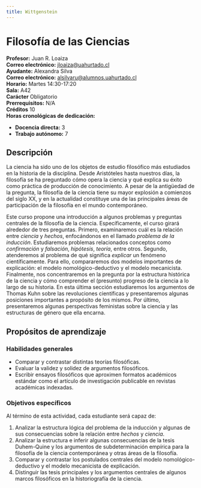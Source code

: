 ```yaml
---
title: Wittgenstein
---
```


# Filosofía de las Ciencias

  **Profesor:**                           Juan R. Loaiza                      
  **Correo electrónico:**                 <jloaiza@uahurtado.cl>              
  ****Ayudante**:**                       Alexandra Silva                     
  **Correo electrónico:**                 <alsilvaru@alumnos.uahurtado.cl>    
  **Horario:**                            Martes 14:30-17:20                  
  **Sala:**                               A42                                 
  **Carácter**                            Obligatorio                         
  **Prerrequisitos:**                     N/A                                 
  **Créditos**                            10                                  
  **Horas cronológicas de dedicación:**   
  * **Docencia directa:** 3             
  * **Trabajo autónomo:** 7

## Descripción

La ciencia ha sido uno de los objetos de estudio filosófico más
estudiados en la historia de la disciplina. Desde Aristóteles hasta
nuestros días, la filosofía se ha preguntado cómo opera la ciencia y qué
explica su éxito como práctica de producción de conocimiento. A pesar de
la antigüedad de la pregunta, la filosofía de la ciencia tiene su mayor
explosión a comienzos del siglo XX, y en la actualidad constituye una de
las principales áreas de participación de la filosofía en el mundo
contemporáneo.

Este curso propone una introducción a algunos problemas y preguntas
centrales de la filosofía de la ciencia. Específicamente, el curso
girará alrededor de tres preguntas. Primero, examinaremos cuál es la
relación entre *ciencia* y *hechos*, enfocándonos en el llamado
*problema de la inducción*. Estudiaremos problemas relacionados
conceptos como *confirmación* y *falsación*, *hipótesis*, *teoría*,
entre otros. Segundo, atenderemos al problema de qué significa
*explicar* un fenómeno científicamente. Para ello, compararemos dos
modelos importantes de explicación: el modelo nomológico-deductivo y el
modelo mecanicista. Finalmente, nos concentraremos en la pregunta por la
estructura histórica de la ciencia y cómo comprender el (presunto)
progreso de la ciencia a lo largo de su historia. En esta última sección
estudiaremos los argumentos de Thomas Kuhn sobre las revoluciones
científicas y presentaremos algunas posiciones importantes a propósito
de los mismos. Por último, presentaremos algunas perspectivas feministas
sobre la ciencia y las estructuras de género que ella encarna.

## Propósitos de aprendizaje

### Habilidades generales

-   Comparar y contrastar distintas teorías filosóficas.
-   Evaluar la validez y solidez de argumentos filosóficos.
-   Escribir ensayos filosóficos que aproximen formatos académicos
    estándar como el artículo de investigación publicable en revistas
    académicas indexadas.

### Objetivos específicos

Al término de esta actividad, cada estudiante será capaz de:

1.  Analizar la estructura lógica del problema de la inducción y algunas
    de sus consecuencias sobre la relación entre *hechos* y *ciencia*.
2.  Analizar la estructura e inferir algunas consecuencias de la tesis
    Duhem-Quine y los argumentos de subdeterminación empírica para la
    filosofía de la ciencia contemporánea y otras áreas de la filosofía.
3.  Comparar y contrastar los postulados centrales del modelo
    nomológico-deductivo y el modelo mecanicista de explicación.
4.  Distinguir las tesis principales y los argumentos centrales de
    algunos marcos filosóficos en la historiografía de la ciencia.